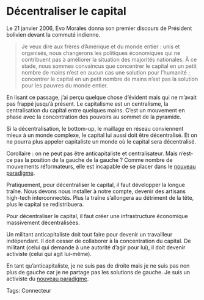 # Décentraliser le capital

Le 21 janvier 2006, Evo Morales donna son premier discours de Président bolivien devant la commuté indienne.

> Je veux dire aux frères d’Amérique et du monde entier : unis et organisés, nous changerons les politiques économiques qui ne contribuent pas à améliorer la situation des majorités nationales. À ce stade, nous sommes convaincus que concentrer le capital en un petit nombre de mains n’est en aucun cas une solution pour l’humanité ; concentrer le capital en un petit nombre de mains n’est pas la solution pour les pauvres du monde entier.

En lisant ce passage, j’ai perçu quelque chose d’évident mais qui ne m’avait pas frappé jusqu’à présent. Le capitalisme est un centralisme, la centralisation du capital entre quelques mains. C’est un mouvement en phase avec la concentration des pouvoirs au sommet de la pyramide.

Si la décentralisation, le bottom-up, le maillage en réseau conviennent mieux à un monde complexe, le capital lui aussi doit être décentralisé. Et on ne pourra plus appeler capitaliste un monde où le capital sera décentralisé.

Corollaire : on ne peut pas être anticapitaliste et centralisateur. Mais n’est-ce pas la position de la gauche de la gauche ? Comme nombre de mouvements réformateurs, elle est incapable de se placer dans le [nouveau paradigme](http://blog.tcrouzet.com/2008/11/21/strategie-decologie-politique/).

Pratiquement, pour décentraliser le capital, il faut développer la longue traîne. Nous devons nous installer à notre compte, devenir des artisans high-tech interconnectés. Plus la traîne s’allongera au détriment de la tête, plus le capital se redistribuera.

Pour décentraliser le capital, il faut créer une infrastructure économique massivement décentralisées.

Un militant anticapitaliste doit tout faire pour devenir un travailleur indépendant. Il doit cesser de collaborer à la concentration du capital. De militant (celui qui demande à une autorité d’agir pour lui), il doit devenir activiste (celui qui agit lui-même).

En tant qu’anticapitaliste, je ne suis pas de droite mais je ne suis pas non plus de gauche car je ne partage pas les solutions de gauche. Je suis un activiste du [nouveau paradigme](http://blog.tcrouzet.com/2008/11/21/strategie-decologie-politique/).

Tags: Connecteur